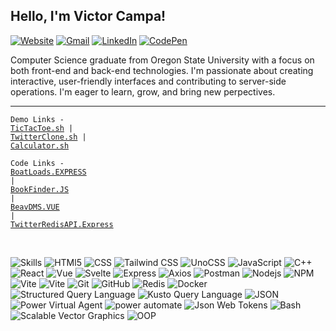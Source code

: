 <h2 id="hi-there-i-m-victor-campa-">Hello, I'm Victor Campa!</h2>

<p><a href="https://portf.surge.sh"><img src="https://img.shields.io/badge/-Portfolio-e34f26?style=flat&amp;logo=HTMl5&amp;logoColor=white" alt="Website"></a>
<a href="mailto:victor.d.campa@gmail.com"><img src="https://img.shields.io/badge/-Gmail-c14438?style=flat&amp;logo=Gmail&amp;logoColor=white" alt="Gmail"></a>
<a href="https://www.linkedin.com/in/VictorCam"><img src="https://img.shields.io/badge/-LinkedIn-blue?style=flat&amp;logo=Linkedin&amp;logoColor=white" alt="LinkedIn"></a>
<a href="https://codepen.io/victorcam"><img src="https://img.shields.io/badge/-CodePen-purple?style=flat&amp;logo=Codepen&amp;logoColor=white" alt="CodePen"></a></p>


<p>Computer Science graduate from Oregon State University with a focus on both front-end and back-end technologies. I'm passionate about creating interactive, user-friendly interfaces and contributing to server-side operations. I'm eager to learn, grow, and bring new perpectives.</p>

<hr>

<code>Demo Links - <a href="https://tictactoezon.surge.sh/">TicTacToe.sh</a> | <a href="https://jstwitter.surge.sh/">TwitterClone.sh</a> | <a href="https://vcalc.surge.sh/">Calculator.sh</a></code>

<code>Code Links - <a href="https://github.com/VictorCam/Boat-Loads-API/blob/main/src/server.js">BoatLoads.EXPRESS</a> | <a href="https://github.com/VictorCam/Chingu-Prework-BookFinder/blob/master/index.js">BookFinder.JS</a> | <a href="https://github.com/VictorCam/CS461_Project/tree/main/src/views">BeavDMS.VUE</a> | <a href="https://github.com/VictorCam/twitter-redis-server/tree/master/server/routes">TwitterRedisAPI.Express</a> </code>

<br>

<p><img src="https://img.shields.io/static/v1?label=&amp;message=Skills:&amp;color=111&amp;style=flat-square" alt="Skills">
<img src="https://img.shields.io/static/v1?logo=HTML5&amp;label=&amp;message=HTML5&amp;color=111&amp;logoColor=FF0000&amp;style=flat-square" alt="HTMl5">
<img src="https://img.shields.io/static/v1?logo=CSS3&amp;label=&amp;message=CSS&amp;color=111&amp;logoColor=blue&amp;style=flat-square" alt="CSS">
<img src="https://img.shields.io/static/v1?logo=tailwindcss&amp;label=&amp;message=TailwindCSS&amp;color=111&amp;style=flat-square" alt="Tailwind CSS">
<img src="https://img.shields.io/static/v1?logo=unocss&amp;label=&amp;message=UnoCSS&amp;color=111&amp;style=flat-square" alt="UnoCSS">
<img src="https://img.shields.io/static/v1?logo=JavaScript&amp;label=&amp;message=JavaScript&amp;color=111&amp;style=flat-square" alt="JavaScript">
<img src="https://img.shields.io/static/v1?logo=Cplusplus&amp;label=&amp;message=Cplusplus&amp;color=111&amp;logoColor=blue&amp;style=flat-square" alt="C++">
<img src="https://img.shields.io/static/v1?logo=React&amp;label=&amp;message=React&amp;color=111&amp;style=flat-square" alt="React">
<img src="https://img.shields.io/static/v1?logo=vuedotjs&amp;label=&amp;message=Vue&amp;color=111&amp;style=flat-square" alt="Vue">
<img src="https://img.shields.io/static/v1?logo=Svelte&amp;label=&amp;message=Svelte&amp;color=111&amp;style=flat-square" alt="Svelte">
<img src="https://img.shields.io/static/v1?logo=Express&amp;label=&amp;message=Express&amp;color=111&amp;style=flat-square" alt="Express">
<img src="https://img.shields.io/static/v1?logo=axios&amp;label=&amp;message=Axios&amp;color=111&amp;style=flat-square" alt="Axios">
<img src="https://img.shields.io/static/v1?logo=postman&amp;label=&amp;message=Postman&amp;color=111&amp;style=flat-square" alt="Postman">
<img src="https://img.shields.io/static/v1?logo=Nodedotjs&amp;label=&amp;message=Node&amp;color=111&amp;style=flat-square" alt="Nodejs">
<img src="https://img.shields.io/static/v1?logo=npm&amp;label=&amp;message=NPM&amp;color=111&amp;style=flat-square" alt="NPM">
<img src="https://img.shields.io/static/v1?logo=Vite&amp;label=&amp;message=Vite&amp;color=111&amp;style=flat-square" alt="Vite">
<img src="https://img.shields.io/static/v1?logo=Vitest&amp;label=&amp;message=Vitest&amp;color=111&amp;style=flat-square" alt="Vite">
<img src="https://img.shields.io/static/v1?logo=Git&amp;label=&amp;message=Git&amp;color=111&amp;style=flat-square" alt="Git">
<img src="https://img.shields.io/static/v1?logo=GitHub&amp;label=&amp;message=GitHub&amp;color=111&amp;style=flat-square" alt="GitHub">
<img src="https://img.shields.io/static/v1?logo=Redis&amp;label=&amp;message=Redis&amp;color=111&amp;style=flat-square" alt="Redis">
<img src="https://img.shields.io/static/v1?logo=Docker&amp;label=&amp;message=Docker&amp;color=111&amp;style=flat-square" alt="Docker">
<img src="https://img.shields.io/static/v1?logo=MySQL&amp;label=&amp;message=SQL&amp;color=111&amp;style=flat-square" alt="Structured Query Language">
<img src="https://img.shields.io/static/v1?logo=KQL&amp;label=&amp;message=KQL&amp;color=111&amp;style=flat-square" alt="Kusto Query Language">
<img src="https://img.shields.io/static/v1?logo=JSON&amp;label=&amp;message=JSON&amp;color=111&amp;style=flat-square" alt="JSON">
<img src="https://img.shields.io/static/v1?logo=powervirtualagents&amp;label=&amp;message=Power Virtual Agents&amp;color=111&amp;style=flat-square" alt="Power Virtual Agent">
<img src="https://img.shields.io/static/v1?logo=powerautomate&amp;label=&amp;message=Power Automate&amp;color=111&amp;style=flat-square" alt="power automate">
<img src="https://img.shields.io/static/v1?logo=jsonwebtokens&amp;label=&amp;message=Json Web Tokens&amp;color=111&amp;style=flat-square" alt="Json Web Tokens">
<img src="https://img.shields.io/static/v1?logo=gnubash&amp;label=&amp;message=Bash&amp;color=111&amp;style=flat-square" alt="Bash">
<img src="https://img.shields.io/static/v1?logo=svg&amp;label=&amp;message=SVG&amp;color=111&amp;style=flat-square" alt="Scalable Vector Graphics">
<img src="https://img.shields.io/static/v1?logo=OOP&amp;label=&amp;message=Object Oriented Programming&amp;color=111&amp;style=flat-square" alt="OOP"></p>
